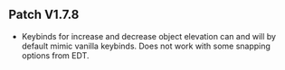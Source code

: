 ﻿## Patch V1.7.8
* Keybinds for increase and decrease object elevation can and will by default mimic vanilla keybinds. Does not work with some snapping options from EDT.